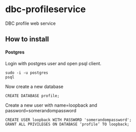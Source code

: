 # dbc-profileservice
DBC profile web service

## How to install

#### Postgres

Login with postgres user and open psql client.

```
sudo -i -u postgres
psql
```


Now create a new database

```
CREATE DATABASE profile;
```

Create a new user with name=loopback and password=somerandompassword

```
CREATE USER loopback WITH PASSWORD 'somerandompassword';
GRANT ALL PRIVILEGES ON DATABASE ‘profile’ TO loopback;
```
